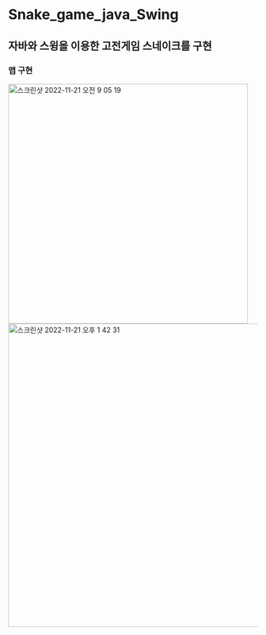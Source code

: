 # Snake_game_java_Swing


## 자바와 스윙을 이용한 고전게임 스네이크를 구현

### 맵 구현
<img width="484" alt="스크린샷 2022-11-21 오전 9 05 19" src="https://user-images.githubusercontent.com/104889277/202933965-a6b10567-fa16-44ee-a329-cd2a7b98e128.png">

<img width="612" alt="스크린샷 2022-11-21 오후 1 42 31" src="https://user-images.githubusercontent.com/104889277/202967886-e124f0a3-43e7-45fe-b1b2-b6cda4e85f61.png">
